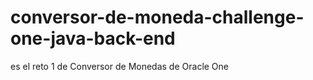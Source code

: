 # conversor-de-moneda-challenge-one-java-back-end
es el reto 1 de Conversor de Monedas de Oracle One
